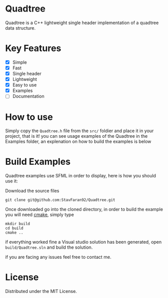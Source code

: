 # Quadtree
Quadtree is a C++ lightweight single header implementation of a quadtree data structure.

# Key Features
- [x] Simple
- [x] Fast
- [x] Single header
- [x] Lightweight
- [x] Easy to use
- [x] Examples
- [ ] Documentation

# How to use
Simply copy the `Quadtree.h` file from the `src/` foldier and place it in your project, that is it!
you can see usage examples of the Quadtree in the Examples folder, an explenation on how to build the examples is below

# Build Examples
Quadtree examples use SFML in order to display, here is how you should use it:

Download the source files 
```git
git clone git@github.com:StavFaran92/Quadtree.git
```
Once downloaded go into the cloned directory, in order to build the example you will need [cmake](https://cmake.org/download/),
simply type 
```git
mkdir build
cd build
cmake ..
```

if everything worked fine a Visual studio solution has been generated, open `build/Quadtree.sln`
and build the solution.

if you are facing any issues feel free to contact me.

# License
Distributed under the MIT License.
